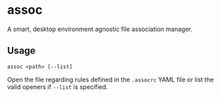 # assoc

A smart, desktop environment agnostic file association manager.

## Usage
`assoc <path> [--list]`

Open the file regarding rules defined in the `.assocrc` YAML file
or list the valid openers if `--list` is specified.

